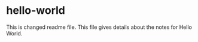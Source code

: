 # hello-world
This is changed readme file. This file gives details about the notes for Hello World.

